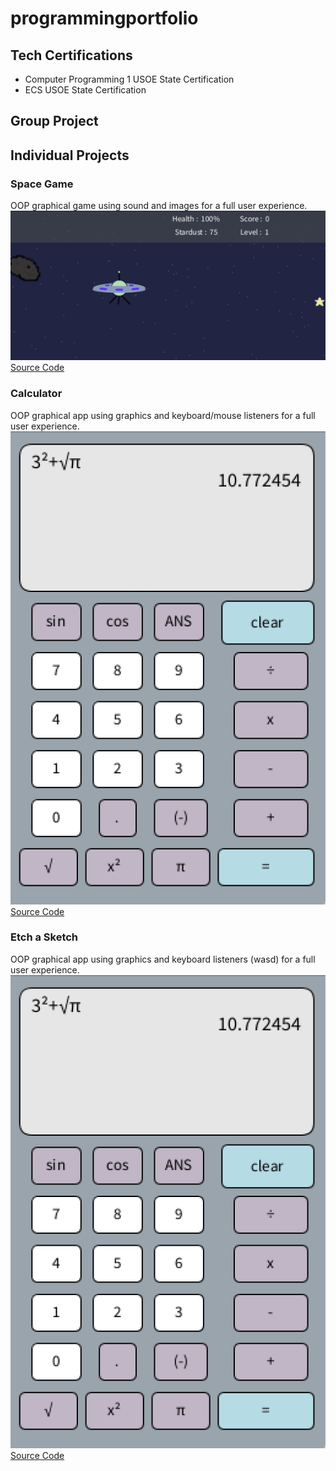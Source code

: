 # programmingportfolio

## Tech Certifications
* Computer Programming 1 USOE State Certification
* ECS USOE State Certification

## Group Project

## Individual Projects

### Space Game
OOP graphical game using sound and images for a full user experience.
![Gameplay](https://github.com/Penelope-Madsen/programmingportfolio/blob/main/images/SpaceGameImage.png)
[Source Code](https://github.com/Penelope-Madsen/programmingportfolio/blob/main/src/SpaceGame.zip)

### Calculator
OOP graphical app using graphics and keyboard/mouse listeners for a full user experience.
![UserExperience](https://github.com/Penelope-Madsen/programmingportfolio/blob/main/images/CalcImage.png)
[Source Code](https://github.com/Penelope-Madsen/programmingportfolio/blob/main/src/CalculatorAppKeyboard.zip)

### Etch a Sketch
OOP graphical app using graphics and keyboard listeners (wasd) for a full user experience.
![UserExperience](https://github.com/Penelope-Madsen/programmingportfolio/blob/main/images/CalcImage.png)
[Source Code](https://github.com/Penelope-Madsen/programmingportfolio/blob/main/src/Etch_A_Sketch.pde)
